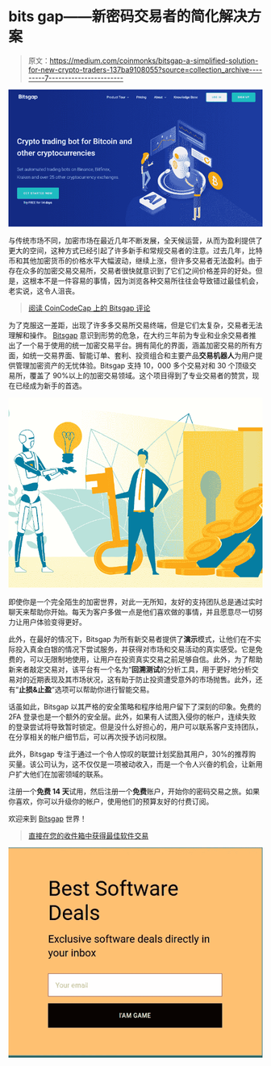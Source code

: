 # bits gap——新密码交易者的简化解决方案

> 原文：<https://medium.com/coinmonks/bitsgap-a-simplified-solution-for-new-crypto-traders-137ba9108055?source=collection_archive---------7----------------------->

![](img/c901278ab465c1a75bf3dbb07bff4f30.png)

与传统市场不同，加密市场在最近几年不断发展，全天候运营，从而为盈利提供了更大的空间，这种方式已经引起了许多新手和常规交易者的注意。过去几年，比特币和其他加密货币的价格水平大幅波动，继续上涨，但许多交易者无法盈利。由于存在众多的加密交易交易所，交易者很快就意识到了它们之间价格差异的好处。但是，这根本不是一件容易的事情，因为浏览各种交易所往往会导致错过最佳机会，老实说，这令人沮丧。

> [阅读 CoinCodeCap 上的 Bitsgap 评论](https://coincodecap.com/product/bitsgap-1)

为了克服这一差距，出现了许多多交易所交易终端，但是它们太复杂，交易者无法理解和操作。 [Bitsgap](https://bitsgap.com/) 意识到形势的危急，在大约三年前为专业和业余交易者推出了一个易于使用的统一加密交易平台。拥有简化的界面，涵盖加密交易的所有方面，如统一交易界面、智能订单、套利、投资组合和主要产品**交易机器人**为用户提供管理加密资产的无忧体验。Bitsgap 支持 10，000 多个交易对和 30 个顶级交易所，覆盖了 90%以上的加密交易领域。这个项目得到了专业交易者的赞赏，现在已经成为新手的首选。

![](img/5bbe2af709b8c45d1aa6a3757a13a9aa.png)

即使你是一个完全陌生的加密世界，对此一无所知，友好的支持团队总是通过实时聊天来帮助你开始。每天为客户多做一点是他们喜欢做的事情，并且愿意尽一切努力让用户体验变得更好。

此外，在最好的情况下，Bitsgap 为所有新交易者提供了**演示**模式，让他们在不实际投入真金白银的情况下尝试服务，并获得对市场和交易活动的真实感受。它是免费的，可以无限制地使用，让用户在投资真实交易之前足够自信。此外，为了帮助新来者敲定交易对，该平台有一个名为“**回溯测试**的分析工具，用于更好地分析交易对的近期表现及其市场状况，这有助于防止投资遭受意外的市场抛售。此外，还有“**止损&止盈**”选项可以帮助你进行智能交易。

话虽如此，Bitsgap 以其严格的安全策略和程序给用户留下了深刻的印象。免费的 2FA 登录也是一个额外的安全层。此外，如果有人试图入侵你的帐户，连续失败的登录尝试将导致暂时锁定。但是没什么好担心的，用户可以联系客户支持团队，在分享相关的帐户细节后，可以再次授予访问权限。

此外，Bitsgap 专注于通过一个令人惊叹的联盟计划奖励其用户，30%的推荐购买量。该公司认为，这不仅仅是一项被动收入，而是一个令人兴奋的机会，让新用户扩大他们在加密领域的联系。

注册一个**免费 14 天**试用，然后注册一个**免费**账户，开始你的密码交易之旅。如果你喜欢，你可以升级你的帐户，使用他们的预算友好的付费订阅。

欢迎来到 [Bitsgap](https://bitsgap.com/) 世界！

> [直接在您的收件箱中获得最佳软件交易](https://coincodecap.com/?utm_source=coinmonks)

[![](img/7c0b3dfdcbfea594cc0ae7d4f9bf6fcb.png)](https://coincodecap.com/?utm_source=coinmonks)